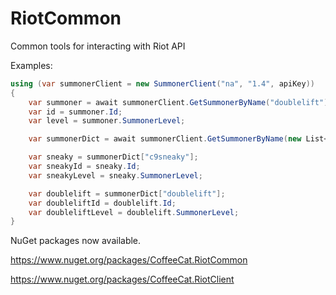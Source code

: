 # RiotCommon
Common tools for interacting with Riot API

Examples:

```c#
using (var summonerClient = new SummonerClient("na", "1.4", apiKey))
{
    var summoner = await summonerClient.GetSummonerByName("doublelift");
    var id = summoner.Id;
    var level = summoner.SummonerLevel;

    var summonerDict = await summonerClient.GetSummonerByName(new List<string> { "c9sneaky", "doublelift" });

    var sneaky = summonerDict["c9sneaky"];
    var sneakyId = sneaky.Id;
    var sneakyLevel = sneaky.SummonerLevel;

    var doublelift = summonerDict["doublelift"];
    var doubleliftId = doublelift.Id;
    var doubleliftLevel = doublelift.SummonerLevel;
}

```

NuGet packages now available.

https://www.nuget.org/packages/CoffeeCat.RiotCommon

https://www.nuget.org/packages/CoffeeCat.RiotClient

